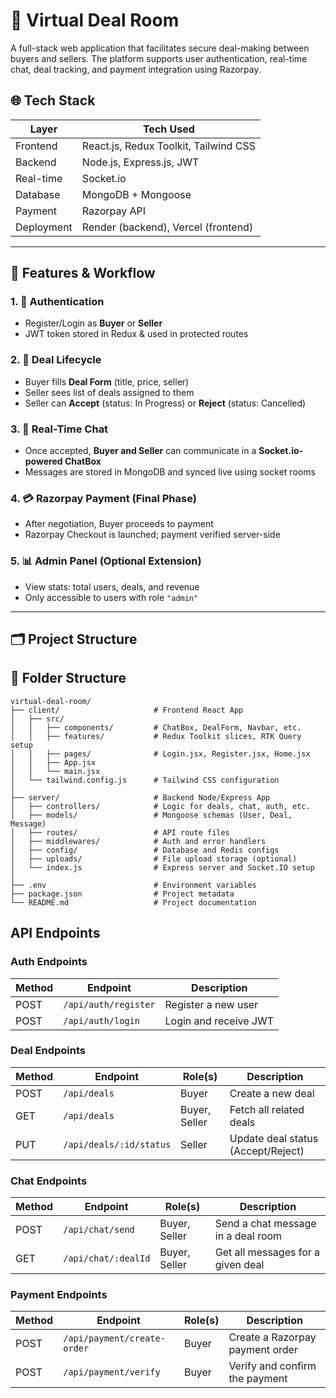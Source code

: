 # 💼 Virtual Deal Room

A full-stack web application that facilitates secure deal-making between buyers and sellers. The platform supports user authentication, real-time chat, deal tracking, and payment integration using Razorpay.

## 🌐 Tech Stack

| Layer        | Tech Used                             |
|--------------|----------------------------------------|
| Frontend     | React.js, Redux Toolkit, Tailwind CSS |
| Backend      | Node.js, Express.js, JWT              |
| Real-time    | Socket.io                             |
| Database     | MongoDB + Mongoose                    |
| Payment      | Razorpay API                          |
| Deployment   | Render (backend), Vercel (frontend)   |

---

## 🔄 Features & Workflow

### 1. 🧾 Authentication
- Register/Login as **Buyer** or **Seller**
- JWT token stored in Redux & used in protected routes

### 2. 📃 Deal Lifecycle
- Buyer fills **Deal Form** (title, price, seller)
- Seller sees list of deals assigned to them
- Seller can **Accept** (status: In Progress) or **Reject** (status: Cancelled)

### 3. 💬 Real-Time Chat
- Once accepted, **Buyer and Seller** can communicate in a **Socket.io-powered ChatBox**
- Messages are stored in MongoDB and synced live using socket rooms

### 4. 💳 Razorpay Payment (Final Phase)
- After negotiation, Buyer proceeds to payment
- Razorpay Checkout is launched; payment verified server-side

### 5. 📊 Admin Panel (Optional Extension)
- View stats: total users, deals, and revenue
- Only accessible to users with role `"admin"`

---

## 🗂️ Project Structure

## 📁 Folder Structure

```plaintext
virtual-deal-room/
├── client/                     # Frontend React App
│   ├── src/
│   │   ├── components/         # ChatBox, DealForm, Navbar, etc.
│   │   ├── features/           # Redux Toolkit slices, RTK Query setup
│   │   ├── pages/              # Login.jsx, Register.jsx, Home.jsx
│   │   ├── App.jsx
│   │   └── main.jsx
│   └── tailwind.config.js      # Tailwind CSS configuration
│
├── server/                     # Backend Node/Express App
│   ├── controllers/            # Logic for deals, chat, auth, etc.
│   ├── models/                 # Mongoose schemas (User, Deal, Message)
│   ├── routes/                 # API route files
│   ├── middlewares/            # Auth and error handlers
│   ├── config/                 # Database and Redis configs
│   ├── uploads/                # File upload storage (optional)
│   └── index.js                # Express server and Socket.IO setup
│
├── .env                        # Environment variables
├── package.json                # Project metadata
└── README.md                   # Project documentation
```


## API Endpoints

### Auth Endpoints

| Method | Endpoint             | Description           |
| ------ | -------------------- | --------------------- |
| POST   | `/api/auth/register` | Register a new user   |
| POST   | `/api/auth/login`    | Login and receive JWT |


### Deal Endpoints

| Method | Endpoint                | Role(s)       | Description                        |
| ------ | ----------------------- | ------------- | ---------------------------------- |
| POST   | `/api/deals`            | Buyer         | Create a new deal                  |
| GET    | `/api/deals`            | Buyer, Seller | Fetch all related deals            |
| PUT    | `/api/deals/:id/status` | Seller        | Update deal status (Accept/Reject) |


### Chat Endpoints

| Method | Endpoint            | Role(s)       | Description                        |
| ------ | ------------------- | ------------- | ---------------------------------- |
| POST   | `/api/chat/send`    | Buyer, Seller | Send a chat message in a deal room |
| GET    | `/api/chat/:dealId` | Buyer, Seller | Get all messages for a given deal  |


### Payment Endpoints

| Method | Endpoint                    | Role(s) | Description                     |
| ------ | --------------------------- | ------- | ------------------------------- |
| POST   | `/api/payment/create-order` | Buyer   | Create a Razorpay payment order |
| POST   | `/api/payment/verify`       | Buyer   | Verify and confirm the payment  |
